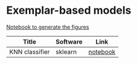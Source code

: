 # Exemplar-based models

[Notebook to generate the figures](https://github.com/probml/pyprobml/blob/master/notebooks/figures/chapter16_figures.ipynb)

[knn]: https://colab.research.google.com/github/probml/pyprobml/blob/master/book1/exemplars/knn_demo.ipynb

|Title|Software|Link|
|-----------|----|----|
|KNN classifier| sklearn|[notebook][knn]|
